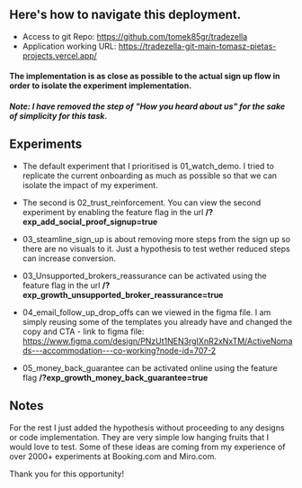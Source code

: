 
## Here's how to navigate this deployment. 
- Access to git Repo: https://github.com/tomek85gr/tradezella
- Application working URL: https://tradezella-git-main-tomasz-pietas-projects.vercel.app/

#### The implementation is as close as possible to the actual sign up flow in order to isolate the experiment implementation. 

##### Note: I have removed the step of "How you heard about us" for the sake of simplicity for this task. 

## Experiments
- The default experiment that I prioritised is 01_watch_demo. I tried to replicate the current onboarding as much as possible so that we can isolate the impact of my experiment.


- The second is 02_trust_reinforcement. You can view the second experiment by enabling the feature flag in the url **/?exp_add_social_proof_signup=true**

- 03_steamline_sign_up is about removing more steps from the sign up so there are no visuals to it. Just a hypothesis to test wether reduced steps can increase conversion.

- 03_Unsupported_brokers_reassurance can be activated using the feature flag in the url **/?exp_growth_unsupported_broker_reassurance=true**

- 04_email_follow_up_drop_offs can we viewed in the figma file. I am simply reusing some of the templates you already have and changed the copy and CTA - link to figma file: https://www.figma.com/design/PNzUt1NEN3rgIXnR2xNxTM/ActiveNomads---accommodation---co-working?node-id=707-2

- 05_money_back_guarantee can be activated online using the feature flag 
**/?exp_growth_money_back_guarantee=true**

## Notes
For the rest I just added the hypothesis without proceeding to any designs or code implementation. They are very simple low hanging fruits that I would love to test. Some of these ideas are coming from my experience of over 2000+ experiments at Booking.com and Miro.com.


Thank you for this opportunity!